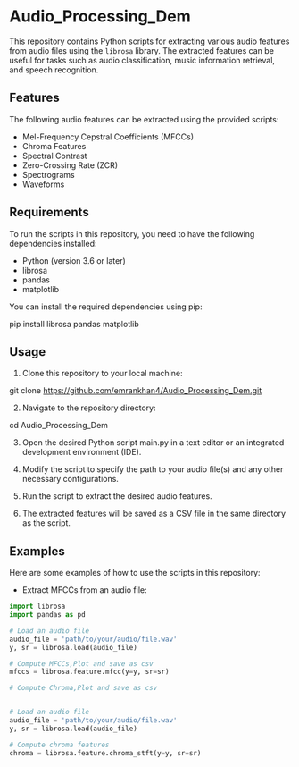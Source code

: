# Audio_Processing_Dem

This repository contains Python scripts for extracting various audio features from audio files using the `librosa` library. The extracted features can be useful for tasks such as audio classification, music information retrieval, and speech recognition.

## Features

The following audio features can be extracted using the provided scripts:

- Mel-Frequency Cepstral Coefficients (MFCCs)
- Chroma Features
- Spectral Contrast
- Zero-Crossing Rate (ZCR)
- Spectrograms
- Waveforms

## Requirements

To run the scripts in this repository, you need to have the following dependencies installed:

- Python (version 3.6 or later)
- librosa
- pandas
- matplotlib

You can install the required dependencies using pip:



pip install librosa pandas matplotlib


## Usage

1. Clone this repository to your local machine:



git clone https://github.com/emrankhan4/Audio_Processing_Dem.git


2. Navigate to the repository directory:



cd Audio_Processing_Dem


3. Open the desired Python script main.py in a text editor or an integrated development environment (IDE).

4. Modify the script to specify the path to your audio file(s) and any other necessary configurations.

5. Run the script to extract the desired audio features.

6. The extracted features will be saved as a CSV file in the same directory as the script.

## Examples

Here are some examples of how to use the scripts in this repository:

- Extract MFCCs from an audio file:

```python
import librosa
import pandas as pd

# Load an audio file
audio_file = 'path/to/your/audio/file.wav'
y, sr = librosa.load(audio_file)

# Compute MFCCs,Plot and save as csv 
mfccs = librosa.feature.mfcc(y=y, sr=sr)

# Compute Chroma,Plot and save as csv 


# Load an audio file
audio_file = 'path/to/your/audio/file.wav'
y, sr = librosa.load(audio_file)

# Compute chroma features
chroma = librosa.feature.chroma_stft(y=y, sr=sr)
```